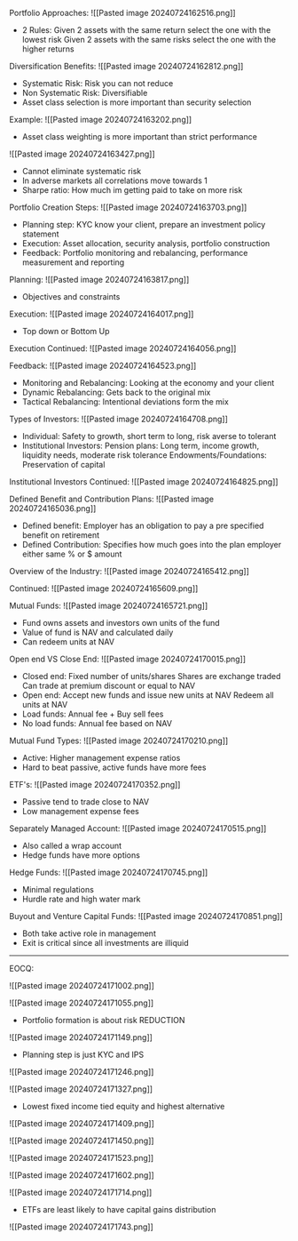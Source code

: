 

Portfolio Approaches:
![[Pasted image 20240724162516.png]]
- 2 Rules:
  Given 2 assets with the same return select the one with the lowest risk
  Given 2 assets with the same risks select the one with the higher returns


Diversification Benefits:
![[Pasted image 20240724162812.png]]
- Systematic Risk: Risk you can not reduce
- Non Systematic Risk: Diversifiable 
- Asset class selection is more important than security selection



Example:
![[Pasted image 20240724163202.png]]
- Asset class weighting is more important than strict performance 



![[Pasted image 20240724163427.png]]
- Cannot eliminate systematic risk
- In adverse markets all correlations move towards 1
- Sharpe ratio: How much im getting paid to take on more risk



Portfolio Creation Steps:
![[Pasted image 20240724163703.png]]
- Planning step: KYC know your client, prepare an investment policy statement
- Execution: Asset allocation, security analysis, portfolio construction
- Feedback: Portfolio monitoring and rebalancing, performance measurement and reporting


Planning:
![[Pasted image 20240724163817.png]]
- Objectives and constraints


Execution:
![[Pasted image 20240724164017.png]]
- Top down or Bottom Up


Execution Continued:
![[Pasted image 20240724164056.png]]


Feedback:
![[Pasted image 20240724164523.png]]
- Monitoring and Rebalancing: Looking at the economy and your client
- Dynamic Rebalancing: Gets back to the original mix
- Tactical Rebalancing: Intentional deviations form the mix


Types of Investors:
![[Pasted image 20240724164708.png]]
- Individual: Safety to growth, short term to long, risk averse to tolerant
- Institutional Investors: Pension plans: Long term, income growth, liquidity needs, moderate risk tolerance
  Endowments/Foundations: Preservation of capital


Institutional Investors Continued:
![[Pasted image 20240724164825.png]]



Defined Benefit and Contribution Plans:
![[Pasted image 20240724165036.png]]
- Defined benefit: Employer has an obligation to pay a pre specified benefit on retirement
- Defined Contribution: Specifies how much goes into the plan employer either same % or $ amount 



Overview of the Industry:
![[Pasted image 20240724165412.png]]


Continued:
![[Pasted image 20240724165609.png]]



Mutual Funds:
![[Pasted image 20240724165721.png]]
- Fund owns assets and investors own units of the fund 
- Value of fund is NAV and calculated daily
- Can redeem units at NAV


Open end VS Close End:
![[Pasted image 20240724170015.png]]
- Closed end: Fixed number of units/shares
  Shares are exchange traded
  Can trade at premium discount or equal to NAV
- Open end: Accept new funds and issue new units at NAV 
  Redeem all units at NAV
- Load funds: Annual fee + Buy sell fees
- No load funds: Annual fee based on NAV 


Mutual Fund Types:
![[Pasted image 20240724170210.png]]
- Active: Higher management expense ratios
- Hard to beat passive, active funds have more fees


ETF's:
![[Pasted image 20240724170352.png]]
- Passive tend to trade close to NAV
- Low management expense fees


Separately Managed Account:
![[Pasted image 20240724170515.png]]
- Also called a wrap account
- Hedge funds have more options


Hedge Funds:
![[Pasted image 20240724170745.png]]
- Minimal regulations
- Hurdle rate and high water mark


Buyout and Venture Capital Funds:
![[Pasted image 20240724170851.png]]
- Both take active role in management
- Exit is critical since all investments are illiquid 


___
EOCQ:


![[Pasted image 20240724171002.png]]


![[Pasted image 20240724171055.png]]
- Portfolio formation is about risk REDUCTION 



![[Pasted image 20240724171149.png]]
- Planning step is just KYC and IPS



![[Pasted image 20240724171246.png]]



![[Pasted image 20240724171327.png]]
- Lowest fixed income tied equity and highest alternative



![[Pasted image 20240724171409.png]]


![[Pasted image 20240724171450.png]]


![[Pasted image 20240724171523.png]]


![[Pasted image 20240724171602.png]]



![[Pasted image 20240724171714.png]]
- ETFs are least likely to have capital gains distribution


![[Pasted image 20240724171743.png]]
